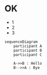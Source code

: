 # OK
- 1
- 2
- 3 

```mermaid
sequenceDiagram
    participant A
    participant B
    participant C

    A->>B : Hello
    B-->>A : Bye
    
```

